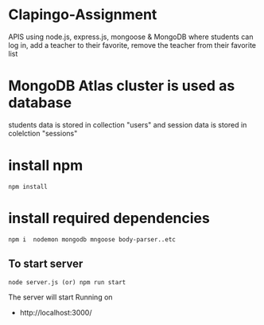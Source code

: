 # Clapingo-Assignment
APIS  using node.js, express.js, mongoose & MongoDB where students can log in, add a teacher to their favorite, remove the teacher from their favorite list

# MongoDB Atlas cluster is used as database
students data is stored in collection "users" and
session data is stored in colelction "sessions"
# install npm
```
npm install

```
# install required dependencies 
```
npm i  nodemon mongodb mngoose body-parser..etc
```

## To start server 

```
node server.js (or) npm run start
```
The server will start Running on
+ http://localhost:3000/
